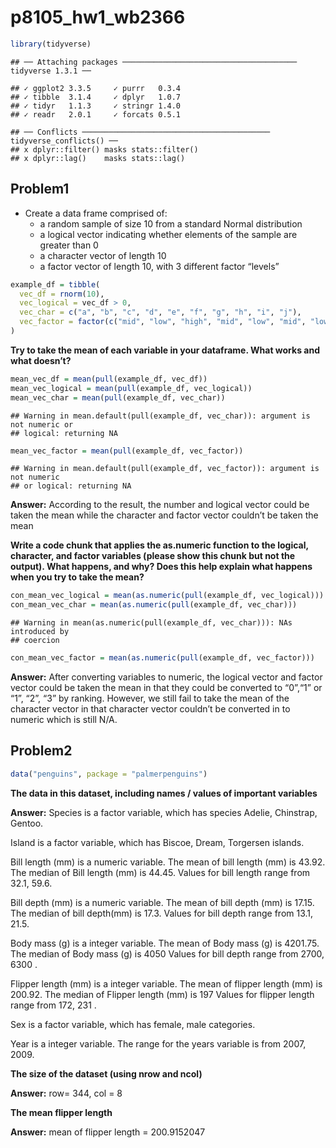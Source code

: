 p8105\_hw1\_wb2366
================

``` r
library(tidyverse)
```

    ## ── Attaching packages ─────────────────────────────────────── tidyverse 1.3.1 ──

    ## ✓ ggplot2 3.3.5     ✓ purrr   0.3.4
    ## ✓ tibble  3.1.4     ✓ dplyr   1.0.7
    ## ✓ tidyr   1.1.3     ✓ stringr 1.4.0
    ## ✓ readr   2.0.1     ✓ forcats 0.5.1

    ## ── Conflicts ────────────────────────────────────────── tidyverse_conflicts() ──
    ## x dplyr::filter() masks stats::filter()
    ## x dplyr::lag()    masks stats::lag()

## Problem1

-   Create a data frame comprised of:
    -   a random sample of size 10 from a standard Normal distribution
    -   a logical vector indicating whether elements of the sample are
        greater than 0
    -   a character vector of length 10
    -   a factor vector of length 10, with 3 different factor “levels”

``` r
example_df = tibble(
  vec_df = rnorm(10),
  vec_logical = vec_df > 0,
  vec_char = c("a", "b", "c", "d", "e", "f", "g", "h", "i", "j"),
  vec_factor = factor(c("mid", "low", "high", "mid", "low", "mid", "low", "high", "high", "low"))
)
```

**Try to take the mean of each variable in your dataframe. What works
and what doesn’t?**

``` r
mean_vec_df = mean(pull(example_df, vec_df))
mean_vec_logical = mean(pull(example_df, vec_logical))
mean_vec_char = mean(pull(example_df, vec_char))
```

    ## Warning in mean.default(pull(example_df, vec_char)): argument is not numeric or
    ## logical: returning NA

``` r
mean_vec_factor = mean(pull(example_df, vec_factor))
```

    ## Warning in mean.default(pull(example_df, vec_factor)): argument is not numeric
    ## or logical: returning NA

**Answer:** According to the result, the number and logical vector could
be taken the mean while the character and factor vector couldn’t be
taken the mean

**Write a code chunk that applies the as.numeric function to the
logical, character, and factor variables (please show this chunk but not
the output). What happens, and why? Does this help explain what happens
when you try to take the mean?**

``` r
con_mean_vec_logical = mean(as.numeric(pull(example_df, vec_logical)))
con_mean_vec_char = mean(as.numeric(pull(example_df, vec_char)))
```

    ## Warning in mean(as.numeric(pull(example_df, vec_char))): NAs introduced by
    ## coercion

``` r
con_mean_vec_factor = mean(as.numeric(pull(example_df, vec_factor)))
```

**Answer:** After converting variables to numeric, the logical vector
and factor vector could be taken the mean in that they could be
converted to “0”,“1” or “1”, “2”, “3” by ranking. However, we still fail
to take the mean of the character vector in that character vector
couldn’t be converted in to numeric which is still N/A.

## Problem2

``` r
data("penguins", package = "palmerpenguins")
```

**The data in this dataset, including names / values of important
variables**

**Answer:** Species is a factor variable, which has species Adelie,
Chinstrap, Gentoo.

Island is a factor variable, which has Biscoe, Dream, Torgersen islands.

Bill length (mm) is a numeric variable. The mean of bill length (mm) is
43.92. The median of Bill length (mm) is 44.45. Values for bill length
range from 32.1, 59.6.

Bill depth (mm) is a numeric variable. The mean of bill depth (mm) is
17.15. The median of bill depth(mm) is 17.3. Values for bill depth range
from 13.1, 21.5.

Body mass (g) is a integer variable. The mean of Body mass (g) is
4201.75. The median of Body mass (g) is 4050 Values for bill depth range
from 2700, 6300 .

Flipper length (mm) is a integer variable. The mean of flipper length
(mm) is 200.92. The median of Flipper length (mm) is 197 Values for
flipper length range from 172, 231 .

Sex is a factor variable, which has female, male categories.

Year is a integer variable. The range for the years variable is from
2007, 2009.

**The size of the dataset (using nrow and ncol)**

**Answer:** row= 344, col = 8

**The mean flipper length**

**Answer:** mean of flipper length = 200.9152047
